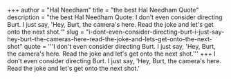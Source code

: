+++
author = "Hal Needham"
title = "the best Hal Needham Quote"
description = "the best Hal Needham Quote: I don't even consider directing Burt. I just say, 'Hey, Burt, the camera's here. Read the joke and let's get onto the next shot.'"
slug = "i-dont-even-consider-directing-burt-i-just-say-hey-burt-the-cameras-here-read-the-joke-and-lets-get-onto-the-next-shot"
quote = '''I don't even consider directing Burt. I just say, 'Hey, Burt, the camera's here. Read the joke and let's get onto the next shot.'''
+++
I don't even consider directing Burt. I just say, 'Hey, Burt, the camera's here. Read the joke and let's get onto the next shot.'
